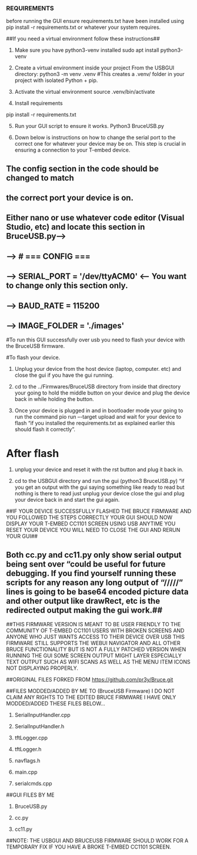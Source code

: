 ### REQUIREMENTS ##
before running the GUI ensure requirements.txt have been installed using
pip install -r requirements.txt or whatever your system requires.

##If you need a virtual environment follow these instructions##

1. Make sure you have python3-venv installed
sudo apt install python3-venv
2. Create a virtual environment inside your project
From the USBGUI directory:
python3 -m venv .venv
#This creates a .venv/ folder in your project with isolated Python + pip.
3. Activate the virtual environment
source .venv/bin/activate

4. Install requirements

pip install -r requirements.txt

5. Run your GUI script to ensure it works.
Python3 BruceUSB.py

6. Down below is instructions on how to change the serial port to the correct one for whatever your device may be on. This step is crucial in ensuring a connection to your T-embed device.

## The config section in the code should be changed to match
## the correct port your device is on. 
## Either nano or use whatever code editor (Visual Studio, etc) and locate this section in BruceUSB.py--> 
## -->   # === CONFIG ===
## -->   SERIAL_PORT = '/dev/ttyACM0' <-- You want to change only this section only.
## -->   BAUD_RATE = 115200
## -->   IMAGE_FOLDER = './images'


#To run this GUI successfully over usb you need to flash your device with the BruceUSB firmware.

#To flash your device.

1. Unplug your device from the host device (laptop, computer. etc) and close the gui if you have the gui running. 

2. cd to the ../Firmwares/BruceUSB directory from inside that directory your going to hold the middle button on your device and plug the device back in while holding the button.

3. Once your device is plugged in and in bootloader mode your going to run the 
command pio run –-target upload and wait for your device to flash “if you installed the requirements.txt as explained earlier this should flash it correctly”.

# After flash

1. unplug your device and reset it with the rst button and plug it back in.

2. cd to the USBGUI directory and run the gui (python3 BruceUSB.py) “if you get an output with the gui saying something like ready to read but nothing is there to read just unplug your device close the gui and plug your device back in and start the gui again.

##IF YOUR DEVICE SUCCESSFULLY FLASHED THE BRUCE FIRMWARE AND YOU FOLLOWED THE STEPS CORRECTLY YOUR GUI SHOULD NOW DISPLAY YOUR T-EMBED CC1101 SCREEN USING USB ANYTIME YOU RESET YOUR DEVICE YOU WILL NEED TO CLOSE THE GUI AND RERUN YOUR GUI##

 
 

## Both cc.py and cc11.py only show serial output being sent over “could be useful for future debugging. If you find yourself running these scripts for any reason any long output of “/////” lines is going to be base64 encoded picture data and other output like drawRect, etc is the redirected output making the gui work.##

##THIS FIRMWARE VERSION IS MEANT TO BE USER FRIENDLY TO THE COMMUNITY OF T-EMBED CC1101 USERS WITH BROKEN SCREENS AND ANYONE WHO JUST WANTS ACCESS TO THEIR DEVICE OVER USB THIS FIRMWARE STILL SUPPORTS THE WEBUI NAVIGATOR AND ALL OTHER BRUCE FUNCTIONALITY BUT IS NOT A FULLY PATCHED VERSION WHEN RUNNING THE GUI SOME SCREEN OUTPUT MIGHT LAYER ESPECIALLY TEXT OUTPUT SUCH AS WIFI SCANS AS WELL AS THE MENU ITEM ICONS NOT DISPLAYING PROPERLY.

##ORIGINAL FILES FORKED FROM https://github.com/pr3y/Bruce.git 

##FILES MODDED/ADDED BY ME TO (BruceUSB Firmware) I DO NOT CLAIM ANY RIGHTS TO THE EDITED BRUCE FIRMWARE I HAVE ONLY MODDED/ADDED THESE FILES BELOW...

1. SerialInputHandler.cpp

2. SerialInputHandler.h

3. tftLogger.cpp

4. tftLogger.h 

5. navflags.h

5. main.cpp

6. serialcmds.cpp

##GUI FILES BY ME

1. BruceUSB.py

2. cc.py

3. cc11.py

##NOTE: THE USBGUI AND BRUCEUSB FIRMWARE SHOULD WORK FOR A TEMPORARY FIX IF YOU HAVE A BROKE T-EMBED CC1101 SCREEN.
